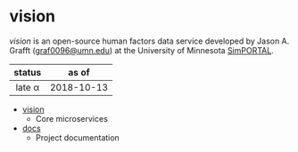# vision
*vision* is an open-source human factors data service developed by Jason A. Grafft (<graf0096@umn.edu>) at the University of Minnesota [SimPORTAL](https://www.simportal.umn.edu/).

| status | as of |
|:-:|:-:|
| late α | 2018-10-13 |

- [vision][vision]
    - Core microservices
- [docs][docs]
    - Project documentation

[docs]: https://github.com/jagrafft/vision/tree/master/docs
[vision]: https://github.com/jagrafft/vision/tree/master/vision
